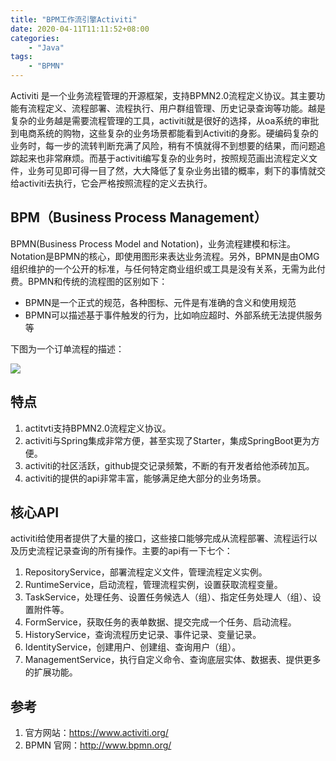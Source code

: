 ```yaml
---
title: "BPM工作流引擎Activiti"
date: 2020-04-11T11:11:52+08:00
categories: 
    - "Java"
tags:
    - "BPMN"     
---
```


Activiti 是一个业务流程管理的开源框架，支持BPMN2.0流程定义协议。其主要功能有流程定义、流程部署、流程执行、用户群组管理、历史记录查询等功能。越是复杂的业务越是需要流程管理的工具，activiti就是很好的选择，从oa系统的审批到电商系统的购物，这些复杂的业务场景都能看到Activiti的身影。硬编码复杂的业务时，每一步的流转判断充满了风险，稍有不慎就得不到想要的结果，而问题追踪起来也非常麻烦。而基于activiti编写复杂的业务时，按照规范画出流程定义文件，业务可见即可得一目了然，大大降低了复杂业务出错的概率，剩下的事情就交给activiti去执行，它会严格按照流程的定义去执行。

<!--more-->

## BPM（Business Process Management）

BPMN(Business Process Model and Notation)，业务流程建模和标注。 Notation是BPMN的核心，即使用图形来表达业务流程。另外，BPMN是由OMG组织维护的一个公开的标准，与任何特定商业组织或工具是没有关系，无需为此付费。BPMN和传统的流程图的区别如下：

* BPMN是一个正式的规范，各种图标、元件是有准确的含义和使用规范
* BPMN可以描述基于事件触发的行为，比如响应超时、外部系统无法提供服务等

下图为一个订单流程的描述：

![](/images/posts/2020/bpmn.png)

## 特点

1. actitvti支持BPMN2.0流程定义协议。
1. activiti与Spring集成非常方便，甚至实现了Starter，集成SpringBoot更为方便。
1. activiti的社区活跃，github提交记录频繁，不断的有开发者给他添砖加瓦。
1. activiti的提供的api非常丰富，能够满足绝大部分的业务场景。

## 核心API

activiti给使用者提供了大量的接口，这些接口能够完成从流程部署、流程运行以及历史流程记录查询的所有操作。主要的api有一下七个：

1. RepositoryService，部署流程定义文件，管理流程定义实例。
1. RuntimeService，启动流程，管理流程实例，设置获取流程变量。
1. TaskService，处理任务、设置任务候选人（组）、指定任务处理人（组）、设置附件等。
1. FormService，获取任务的表单数据、提交完成一个任务、启动流程。
1. HistoryService，查询流程历史记录、事件记录、变量记录。
1. IdentityService，创建用户、创建组、查询用户（组）。
1. ManagementService，执行自定义命令、查询底层实体、数据表、提供更多的扩展功能。

## 参考

1. 官方网站：https://www.activiti.org/
1. BPMN 官网：http://www.bpmn.org/

